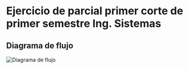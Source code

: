 # Ejercicio de parcial primer corte de primer semestre Ing. Sistemas

## Diagrama de flujo
![Diagrama de flujo](pacial.png "Diagrama de flujo")